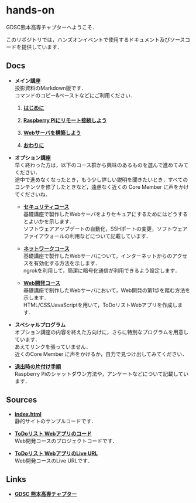 # hands-on

GDSC熊本高専チャプターへようこそ．

このリポジトリでは，ハンズオンイベントで使用するドキュメント及びソースコードを提供しています．

## Docs

- **メイン講座**  
投影資料のMarkdown版です．  
コマンドのコピー&ペーストなどにご利用ください．

  1. **[はじめに](intro.md)**  

  1. **[Raspberry Piにリモート接続しよう](raspi-access.md)**

  1. **[Webサーバを構築しよう](web-server.md)**

  1. **[おわりに](final.md)**

- **オプション講座**  
早く終わった方は，以下のコース群から興味のあるものを選んで進めてみてください．    
途中で進めなくなったとき，もう少し詳しい説明を聞きたいとき，すべてのコンテンツを修了したときなど，遠慮なく近くの Core Member に声をかけてくださいね．

  - **[セキュリティコース](opt-security.md)**  
  基礎講座で製作したWebサーバをよりセキュアにするためにはどうするとよいかを示します．  
  ソフトウェアアップデートの自動化，SSHポートの変更，ソフトウェアファイアウォールの利用などについて記載しています．

  - **[ネットワークコース](opt-network.md)**  
  基礎講座で製作したWebサーバについて，インターネットからのアクセスを有効化する方法を示します．  
  ngrokを利用して，簡潔に暗号化通信が利用できるよう設定します．

  - **[Web開発コース](opt-web_development.md)**  
  基礎講座で制作したWebサーバにおいて，Web開発の第1歩を踏む方法を示します．  
  HTML/CSS/JavaScriptを用いて，ToDoリストWebアプリを作成します．

- **スペシャルプログラム**  
オプション講座の内容を終えた方向けに，さらに特別なプログラムを用意しています．  
あえてリンクを張っていません．  
近くのCore Member に声をかけるか，自力で見つけ出してみてください．

- **[退出時の片付け手順](clean-up.md)**  
Raspberry Piのシャットダウン方法や，アンケートなどについて記載しています．

## Sources

- **[index.html](https://raw.githubusercontent.com/gdsc-nitk/hands-on/main/index.html)**  
静的サイトのサンプルコードです．

- **[ToDoリスト Webアプリのコード](https://github.com/gdsc-nitk/hands-on/tree/main/web-dev-project)**  
Web開発コースのプロジェクトコードです．

- **[ToDoリスト WebアプリのLive URL](https://gdsc-nitk.github.io/hands-on/web-dev-project/)**  
Web開発コースのLive URLです．

## Links

- **[GDSC 熊本高専チャプター](https://gdsc.community.dev/national-institute-of-technology-kosen-kumamoto-college/)**